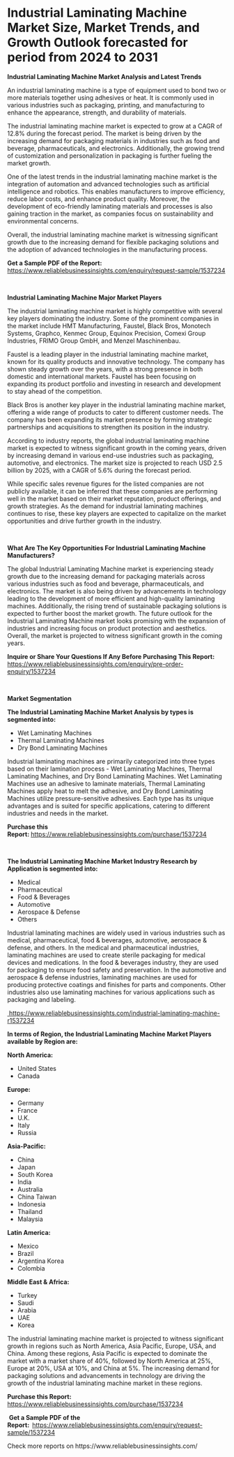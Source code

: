 <p><h1>Industrial Laminating Machine Market Size, Market Trends, and Growth Outlook forecasted for period from 2024 to 2031</h1></p><p><strong>Industrial Laminating Machine Market Analysis and Latest Trends</strong></p>
<p><p>An industrial laminating machine is a type of equipment used to bond two or more materials together using adhesives or heat. It is commonly used in various industries such as packaging, printing, and manufacturing to enhance the appearance, strength, and durability of materials.</p><p>The industrial laminating machine market is expected to grow at a CAGR of 12.8% during the forecast period. The market is being driven by the increasing demand for packaging materials in industries such as food and beverage, pharmaceuticals, and electronics. Additionally, the growing trend of customization and personalization in packaging is further fueling the market growth.</p><p>One of the latest trends in the industrial laminating machine market is the integration of automation and advanced technologies such as artificial intelligence and robotics. This enables manufacturers to improve efficiency, reduce labor costs, and enhance product quality. Moreover, the development of eco-friendly laminating materials and processes is also gaining traction in the market, as companies focus on sustainability and environmental concerns.</p><p>Overall, the industrial laminating machine market is witnessing significant growth due to the increasing demand for flexible packaging solutions and the adoption of advanced technologies in the manufacturing process.</p></p>
<p><strong>Get a Sample PDF of the Report:&nbsp;</strong> <a href="https://www.reliablebusinessinsights.com/enquiry/request-sample/1537234">https://www.reliablebusinessinsights.com/enquiry/request-sample/1537234</a></p>
<p>&nbsp;</p>
<p><strong>Industrial Laminating Machine Major Market Players</strong></p>
<p><p>The industrial laminating machine market is highly competitive with several key players dominating the industry. Some of the prominent companies in the market include HMT Manufacturing, Faustel, Black Bros, Monotech Systems, Graphco, Kenmec Group, Equinox Precision, Comexi Group Industries, FRIMO Group GmbH, and Menzel Maschinenbau.</p><p>Faustel is a leading player in the industrial laminating machine market, known for its quality products and innovative technology. The company has shown steady growth over the years, with a strong presence in both domestic and international markets. Faustel has been focusing on expanding its product portfolio and investing in research and development to stay ahead of the competition.</p><p>Black Bros is another key player in the industrial laminating machine market, offering a wide range of products to cater to different customer needs. The company has been expanding its market presence by forming strategic partnerships and acquisitions to strengthen its position in the industry.</p><p>According to industry reports, the global industrial laminating machine market is expected to witness significant growth in the coming years, driven by increasing demand in various end-use industries such as packaging, automotive, and electronics. The market size is projected to reach USD 2.5 billion by 2025, with a CAGR of 5.6% during the forecast period.</p><p>While specific sales revenue figures for the listed companies are not publicly available, it can be inferred that these companies are performing well in the market based on their market reputation, product offerings, and growth strategies. As the demand for industrial laminating machines continues to rise, these key players are expected to capitalize on the market opportunities and drive further growth in the industry.</p></p>
<p>&nbsp;</p>
<p><strong>What Are The Key Opportunities For Industrial Laminating Machine Manufacturers?</strong></p>
<p><p>The global Industrial Laminating Machine market is experiencing steady growth due to the increasing demand for packaging materials across various industries such as food and beverage, pharmaceuticals, and electronics. The market is also being driven by advancements in technology leading to the development of more efficient and high-quality laminating machines. Additionally, the rising trend of sustainable packaging solutions is expected to further boost the market growth. The future outlook for the Industrial Laminating Machine market looks promising with the expansion of industries and increasing focus on product protection and aesthetics. Overall, the market is projected to witness significant growth in the coming years.</p></p>
<p><strong>Inquire or Share Your Questions If Any Before Purchasing This Report:</strong> <a href="https://www.reliablebusinessinsights.com/enquiry/pre-order-enquiry/1537234">https://www.reliablebusinessinsights.com/enquiry/pre-order-enquiry/1537234</a></p>
<p>&nbsp;</p>
<p><strong>Market Segmentation</strong></p>
<p><strong>The Industrial Laminating Machine Market Analysis by types is segmented into:</strong></p>
<p><ul><li>Wet Laminating Machines</li><li>Thermal Laminating Machines</li><li>Dry Bond Laminating Machines</li></ul></p>
<p><p>Industrial laminating machines are primarily categorized into three types based on their lamination process - Wet Laminating Machines, Thermal Laminating Machines, and Dry Bond Laminating Machines. Wet Laminating Machines use an adhesive to laminate materials, Thermal Laminating Machines apply heat to melt the adhesive, and Dry Bond Laminating Machines utilize pressure-sensitive adhesives. Each type has its unique advantages and is suited for specific applications, catering to different industries and needs in the market.</p></p>
<p><strong>Purchase this Report:&nbsp;</strong><a href="https://www.reliablebusinessinsights.com/purchase/1537234">https://www.reliablebusinessinsights.com/purchase/1537234</a></p>
<p>&nbsp;</p>
<p><strong>The Industrial Laminating Machine Market Industry Research by Application is segmented into:</strong></p>
<p><ul><li>Medical</li><li>Pharmaceutical</li><li>Food & Beverages</li><li>Automotive</li><li>Aerospace & Defense</li><li>Others</li></ul></p>
<p><p>Industrial laminating machines are widely used in various industries such as medical, pharmaceutical, food & beverages, automotive, aerospace & defense, and others. In the medical and pharmaceutical industries, laminating machines are used to create sterile packaging for medical devices and medications. In the food & beverages industry, they are used for packaging to ensure food safety and preservation. In the automotive and aerospace & defense industries, laminating machines are used for producing protective coatings and finishes for parts and components. Other industries also use laminating machines for various applications such as packaging and labeling.</p></p>
<p><a href="https://www.reliablebusinessinsights.com/industrial-laminating-machine-r1537234">&nbsp;https://www.reliablebusinessinsights.com/industrial-laminating-machine-r1537234</a></p>
<p><strong>In terms of Region, the Industrial Laminating Machine Market Players available by Region are:</strong></p>
<p>
    <p> <strong> North America: </strong>
        <ul>
            <li>United States</li>
            <li>Canada</li>
        </ul>
        </p> 
    <p> <strong> Europe: </strong>
        <ul>
            <li>Germany</li>
            <li>France</li>
            <li>U.K.</li>
            <li>Italy</li>
            <li>Russia</li>
        </ul>
        </p> 
    <p> <strong> Asia-Pacific: </strong>
        <ul>
            <li>China</li>
            <li>Japan</li>
            <li>South Korea</li>
            <li>India</li>
            <li>Australia</li>
            <li>China Taiwan</li>
            <li>Indonesia</li>
            <li>Thailand</li>
            <li>Malaysia</li>
        </ul>
        </p> 
    <p> <strong> Latin America: </strong>
        <ul>
            <li>Mexico</li>
            <li>Brazil</li>
            <li>Argentina Korea</li>
            <li>Colombia</li>
        </ul>
        </p> 
    <p> <strong> Middle East & Africa: </strong>
        <ul>
            <li>Turkey</li>
            <li>Saudi</li>
            <li>Arabia</li>
            <li>UAE</li>
            <li>Korea</li>
        </ul>
    </p>
    </p>
<p><p>The industrial laminating machine market is projected to witness significant growth in regions such as North America, Asia Pacific, Europe, USA, and China. Among these regions, Asia Pacific is expected to dominate the market with a market share of 40%, followed by North America at 25%, Europe at 20%, USA at 10%, and China at 5%. The increasing demand for packaging solutions and advancements in technology are driving the growth of the industrial laminating machine market in these regions.</p></p>
<p><strong>Purchase this Report: </strong><a href="https://www.reliablebusinessinsights.com/purchase/1537234">https://www.reliablebusinessinsights.com/purchase/1537234</a></p>
<p>&nbsp;<strong>Get a Sample PDF of the Report:&nbsp;&nbsp;</strong><a href="https://www.reliablebusinessinsights.com/enquiry/request-sample/1537234">https://www.reliablebusinessinsights.com/enquiry/request-sample/1537234</a></p>
<p><strong></strong></p>
<p>Check more reports on https://www.reliablebusinessinsights.com/</p>